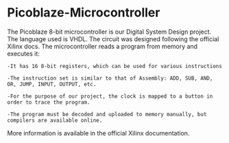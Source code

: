 # Picoblaze-Microcontroller
The Picoblaze 8-bit microcontroller is our Digital System Design project. The language used is VHDL. The circuit was designed following the official Xilinx docs.
The microcontroller reads a program from memory and executes it:
  
    -It has 16 8-bit registers, which can be used for various instructions
 
    -The instruction set is similar to that of Assembly: ADD, SUB, AND, OR, JUMP, INPUT, OUTPUT, etc.

    -For the purpose of our project, the clock is mapped to a button in order to trace the program.

    -The program must be decoded and uploaded to memory manually, but compilers are available online.

More information is available in the official Xilinx documentation.
